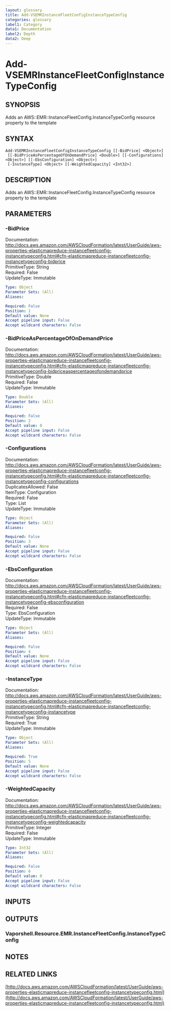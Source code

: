 ```yaml
---
layout: glossary
title: Add-VSEMRInstanceFleetConfigInstanceTypeConfig
categories: glossary
label1: Category
data1: Documentation
label2: Depth
data2: Deep
---
```


# Add-VSEMRInstanceFleetConfigInstanceTypeConfig

## SYNOPSIS
Adds an AWS::EMR::InstanceFleetConfig.InstanceTypeConfig resource property to the template

## SYNTAX

```
Add-VSEMRInstanceFleetConfigInstanceTypeConfig [[-BidPrice] <Object>]
 [[-BidPriceAsPercentageOfOnDemandPrice] <Double>] [[-Configurations] <Object>] [[-EbsConfiguration] <Object>]
 [-InstanceType] <Object> [[-WeightedCapacity] <Int32>]
```

## DESCRIPTION
Adds an AWS::EMR::InstanceFleetConfig.InstanceTypeConfig resource property to the template

## PARAMETERS

### -BidPrice
Documentation: http://docs.aws.amazon.com/AWSCloudFormation/latest/UserGuide/aws-properties-elasticmapreduce-instancefleetconfig-instancetypeconfig.html#cfn-elasticmapreduce-instancefleetconfig-instancetypeconfig-bidprice    
PrimitiveType: String    
Required: False    
UpdateType: Immutable

```yaml
Type: Object
Parameter Sets: (All)
Aliases: 

Required: False
Position: 1
Default value: None
Accept pipeline input: False
Accept wildcard characters: False
```

### -BidPriceAsPercentageOfOnDemandPrice
Documentation: http://docs.aws.amazon.com/AWSCloudFormation/latest/UserGuide/aws-properties-elasticmapreduce-instancefleetconfig-instancetypeconfig.html#cfn-elasticmapreduce-instancefleetconfig-instancetypeconfig-bidpriceaspercentageofondemandprice    
PrimitiveType: Double    
Required: False    
UpdateType: Immutable

```yaml
Type: Double
Parameter Sets: (All)
Aliases: 

Required: False
Position: 2
Default value: 0
Accept pipeline input: False
Accept wildcard characters: False
```

### -Configurations
Documentation: http://docs.aws.amazon.com/AWSCloudFormation/latest/UserGuide/aws-properties-elasticmapreduce-instancefleetconfig-instancetypeconfig.html#cfn-elasticmapreduce-instancefleetconfig-instancetypeconfig-configurations    
DuplicatesAllowed: False    
ItemType: Configuration    
Required: False    
Type: List    
UpdateType: Immutable

```yaml
Type: Object
Parameter Sets: (All)
Aliases: 

Required: False
Position: 3
Default value: None
Accept pipeline input: False
Accept wildcard characters: False
```

### -EbsConfiguration
Documentation: http://docs.aws.amazon.com/AWSCloudFormation/latest/UserGuide/aws-properties-elasticmapreduce-instancefleetconfig-instancetypeconfig.html#cfn-elasticmapreduce-instancefleetconfig-instancetypeconfig-ebsconfiguration    
Required: False    
Type: EbsConfiguration    
UpdateType: Immutable

```yaml
Type: Object
Parameter Sets: (All)
Aliases: 

Required: False
Position: 4
Default value: None
Accept pipeline input: False
Accept wildcard characters: False
```

### -InstanceType
Documentation: http://docs.aws.amazon.com/AWSCloudFormation/latest/UserGuide/aws-properties-elasticmapreduce-instancefleetconfig-instancetypeconfig.html#cfn-elasticmapreduce-instancefleetconfig-instancetypeconfig-instancetype    
PrimitiveType: String    
Required: True    
UpdateType: Immutable

```yaml
Type: Object
Parameter Sets: (All)
Aliases: 

Required: True
Position: 5
Default value: None
Accept pipeline input: False
Accept wildcard characters: False
```

### -WeightedCapacity
Documentation: http://docs.aws.amazon.com/AWSCloudFormation/latest/UserGuide/aws-properties-elasticmapreduce-instancefleetconfig-instancetypeconfig.html#cfn-elasticmapreduce-instancefleetconfig-instancetypeconfig-weightedcapacity    
PrimitiveType: Integer    
Required: False    
UpdateType: Immutable

```yaml
Type: Int32
Parameter Sets: (All)
Aliases: 

Required: False
Position: 6
Default value: 0
Accept pipeline input: False
Accept wildcard characters: False
```

## INPUTS

## OUTPUTS

### Vaporshell.Resource.EMR.InstanceFleetConfig.InstanceTypeConfig

## NOTES

## RELATED LINKS

[http://docs.aws.amazon.com/AWSCloudFormation/latest/UserGuide/aws-properties-elasticmapreduce-instancefleetconfig-instancetypeconfig.html](http://docs.aws.amazon.com/AWSCloudFormation/latest/UserGuide/aws-properties-elasticmapreduce-instancefleetconfig-instancetypeconfig.html)

